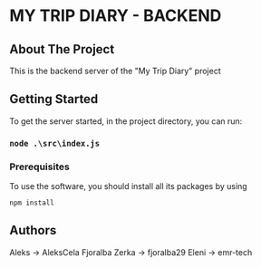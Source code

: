 # MY TRIP DIARY - BACKEND

## About The Project
This is the backend server of the "My Trip Diary" project

## Getting Started

To get the server started, in the project directory, you can run:

### `node .\src\index.js`

### Prerequisites

To use the software, you should install all its packages by using 
```
npm install
```

## Authors

Aleks -> AleksCela
Fjoralba Zerka -> fjoralba29
Eleni -> emr-tech
